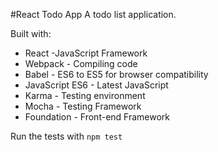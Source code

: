#React Todo App
A todo list application.

Built with:

* React -JavaScript Framework
* Webpack - Compiling code
* Babel - ES6 to ES5 for browser compatibility
* JavaScript ES6 - Latest JavaScript
* Karma - Testing environment
* Mocha - Testing Framework
* Foundation - Front-end Framework

Run the tests with
```npm test```



